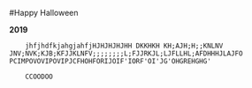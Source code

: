 #Happy Halloween


**2019**
		
		
		
		
		
		jhfjhdfkjahgjahfjHJHJHJHJHH DKKHKH KH;AJH;H;;KNLNV JNV;NVK;KJB;KFJJKLNFV;;;;;;;;L;FJJRKJL;LJFLLHL;AFDHHHJLAJFO PCIMPOVOVIPOVIPJCFHOHFORIJOIF'IORF'OI'JG'OHGREHGHG'
		
		CCOODOO
